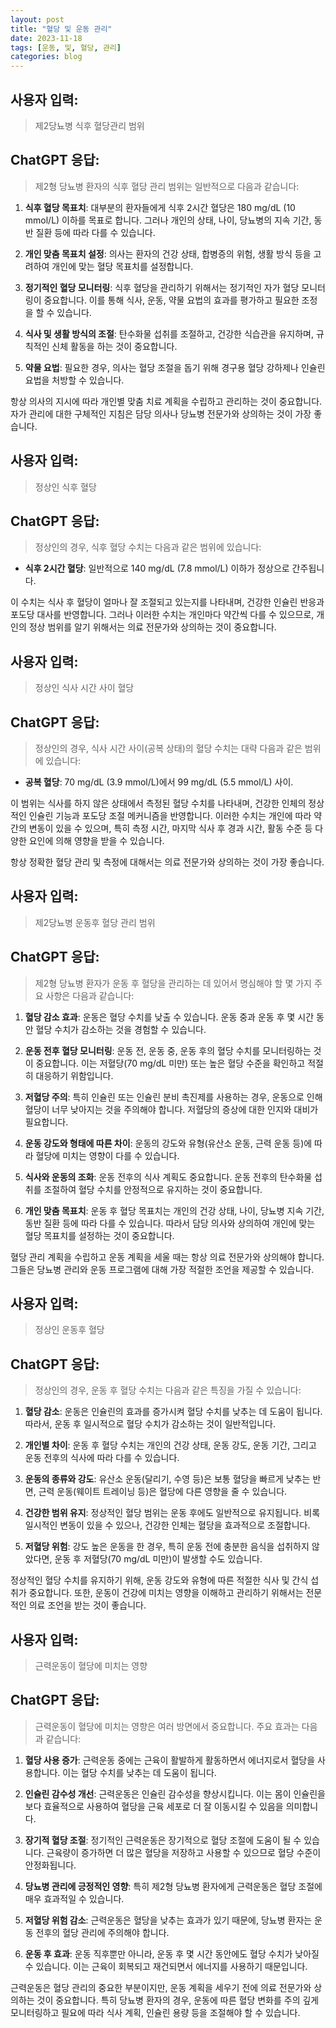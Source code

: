```yaml
---
layout: post
title: "혈당 및 운동 관리"
date: 2023-11-18
tags: [운동, 및, 혈당, 관리]
categories: blog
---
```


## 사용자 입력:
> 제2당뇨병 식후 혈당관리 범위

## ChatGPT 응답:
> 제2형 당뇨병 환자의 식후 혈당 관리 범위는 일반적으로 다음과 같습니다:

1. **식후 혈당 목표치**: 대부분의 환자들에게 식후 2시간 혈당은 180 mg/dL (10 mmol/L) 이하를 목표로 합니다. 그러나 개인의 상태, 나이, 당뇨병의 지속 기간, 동반 질환 등에 따라 다를 수 있습니다.

2. **개인 맞춤 목표치 설정**: 의사는 환자의 건강 상태, 합병증의 위험, 생활 방식 등을 고려하여 개인에 맞는 혈당 목표치를 설정합니다.

3. **정기적인 혈당 모니터링**: 식후 혈당을 관리하기 위해서는 정기적인 자가 혈당 모니터링이 중요합니다. 이를 통해 식사, 운동, 약물 요법의 효과를 평가하고 필요한 조정을 할 수 있습니다.

4. **식사 및 생활 방식의 조절**: 탄수화물 섭취를 조절하고, 건강한 식습관을 유지하며, 규칙적인 신체 활동을 하는 것이 중요합니다.

5. **약물 요법**: 필요한 경우, 의사는 혈당 조절을 돕기 위해 경구용 혈당 강하제나 인슐린 요법을 처방할 수 있습니다.

항상 의사의 지시에 따라 개인별 맞춤 치료 계획을 수립하고 관리하는 것이 중요합니다. 자가 관리에 대한 구체적인 지침은 담당 의사나 당뇨병 전문가와 상의하는 것이 가장 좋습니다.

## 사용자 입력:
> 정상인 식후 혈당

## ChatGPT 응답:
> 정상인의 경우, 식후 혈당 수치는 다음과 같은 범위에 있습니다:

- **식후 2시간 혈당**: 일반적으로 140 mg/dL (7.8 mmol/L) 이하가 정상으로 간주됩니다.

이 수치는 식사 후 혈당이 얼마나 잘 조절되고 있는지를 나타내며, 건강한 인슐린 반응과 포도당 대사를 반영합니다. 그러나 이러한 수치는 개인마다 약간씩 다를 수 있으므로, 개인의 정상 범위를 알기 위해서는 의료 전문가와 상의하는 것이 중요합니다.

## 사용자 입력:
> 정상인 식사 시간 사이 혈당

## ChatGPT 응답:
> 정상인의 경우, 식사 시간 사이(공복 상태)의 혈당 수치는 대략 다음과 같은 범위에 있습니다:

- **공복 혈당**: 70 mg/dL (3.9 mmol/L)에서 99 mg/dL (5.5 mmol/L) 사이.

이 범위는 식사를 하지 않은 상태에서 측정된 혈당 수치를 나타내며, 건강한 인체의 정상적인 인슐린 기능과 포도당 조절 메커니즘을 반영합니다. 이러한 수치는 개인에 따라 약간의 변동이 있을 수 있으며, 특히 측정 시간, 마지막 식사 후 경과 시간, 활동 수준 등 다양한 요인에 의해 영향을 받을 수 있습니다. 

항상 정확한 혈당 관리 및 측정에 대해서는 의료 전문가와 상의하는 것이 가장 좋습니다.

## 사용자 입력:
> 제2당뇨병 운동후 혈당 관리 범위

## ChatGPT 응답:
> 제2형 당뇨병 환자가 운동 후 혈당을 관리하는 데 있어서 명심해야 할 몇 가지 주요 사항은 다음과 같습니다:

1. **혈당 감소 효과**: 운동은 혈당 수치를 낮출 수 있습니다. 운동 중과 운동 후 몇 시간 동안 혈당 수치가 감소하는 것을 경험할 수 있습니다.

2. **운동 전후 혈당 모니터링**: 운동 전, 운동 중, 운동 후의 혈당 수치를 모니터링하는 것이 중요합니다. 이는 저혈당(70 mg/dL 미만) 또는 높은 혈당 수준을 확인하고 적절히 대응하기 위함입니다.

3. **저혈당 주의**: 특히 인슐린 또는 인슐린 분비 촉진제를 사용하는 경우, 운동으로 인해 혈당이 너무 낮아지는 것을 주의해야 합니다. 저혈당의 증상에 대한 인지와 대비가 필요합니다.

4. **운동 강도와 형태에 따른 차이**: 운동의 강도와 유형(유산소 운동, 근력 운동 등)에 따라 혈당에 미치는 영향이 다를 수 있습니다.

5. **식사와 운동의 조화**: 운동 전후의 식사 계획도 중요합니다. 운동 전후의 탄수화물 섭취를 조절하여 혈당 수치를 안정적으로 유지하는 것이 중요합니다.

6. **개인 맞춤 목표치**: 운동 후 혈당 목표치는 개인의 건강 상태, 나이, 당뇨병 지속 기간, 동반 질환 등에 따라 다를 수 있습니다. 따라서 담당 의사와 상의하여 개인에 맞는 혈당 목표치를 설정하는 것이 중요합니다.

혈당 관리 계획을 수립하고 운동 계획을 세울 때는 항상 의료 전문가와 상의해야 합니다. 그들은 당뇨병 관리와 운동 프로그램에 대해 가장 적절한 조언을 제공할 수 있습니다.

## 사용자 입력:
> 정상인 운동후 혈당

## ChatGPT 응답:
> 정상인의 경우, 운동 후 혈당 수치는 다음과 같은 특징을 가질 수 있습니다:

1. **혈당 감소**: 운동은 인슐린의 효과를 증가시켜 혈당 수치를 낮추는 데 도움이 됩니다. 따라서, 운동 후 일시적으로 혈당 수치가 감소하는 것이 일반적입니다.

2. **개인별 차이**: 운동 후 혈당 수치는 개인의 건강 상태, 운동 강도, 운동 기간, 그리고 운동 전후의 식사에 따라 다를 수 있습니다.

3. **운동의 종류와 강도**: 유산소 운동(달리기, 수영 등)은 보통 혈당을 빠르게 낮추는 반면, 근력 운동(웨이트 트레이닝 등)은 혈당에 다른 영향을 줄 수 있습니다.

4. **건강한 범위 유지**: 정상적인 혈당 범위는 운동 후에도 일반적으로 유지됩니다. 비록 일시적인 변동이 있을 수 있으나, 건강한 인체는 혈당을 효과적으로 조절합니다.

5. **저혈당 위험**: 강도 높은 운동을 한 경우, 특히 운동 전에 충분한 음식을 섭취하지 않았다면, 운동 후 저혈당(70 mg/dL 미만)이 발생할 수도 있습니다.

정상적인 혈당 수치를 유지하기 위해, 운동 강도와 유형에 따른 적절한 식사 및 간식 섭취가 중요합니다. 또한, 운동이 건강에 미치는 영향을 이해하고 관리하기 위해서는 전문적인 의료 조언을 받는 것이 좋습니다.

## 사용자 입력:
> 근력운동이 혈당에 미치는 영향

## ChatGPT 응답:
> 근력운동이 혈당에 미치는 영향은 여러 방면에서 중요합니다. 주요 효과는 다음과 같습니다:

1. **혈당 사용 증가**: 근력운동 중에는 근육이 활발하게 활동하면서 에너지로서 혈당을 사용합니다. 이는 혈당 수치를 낮추는 데 도움이 됩니다.

2. **인슐린 감수성 개선**: 근력운동은 인슐린 감수성을 향상시킵니다. 이는 몸이 인슐린을 보다 효율적으로 사용하여 혈당을 근육 세포로 더 잘 이동시킬 수 있음을 의미합니다.

3. **장기적 혈당 조절**: 정기적인 근력운동은 장기적으로 혈당 조절에 도움이 될 수 있습니다. 근육량이 증가하면 더 많은 혈당을 저장하고 사용할 수 있으므로 혈당 수준이 안정화됩니다.

4. **당뇨병 관리에 긍정적인 영향**: 특히 제2형 당뇨병 환자에게 근력운동은 혈당 조절에 매우 효과적일 수 있습니다. 

5. **저혈당 위험 감소**: 근력운동은 혈당을 낮추는 효과가 있기 때문에, 당뇨병 환자는 운동 전후의 혈당 관리에 주의해야 합니다. 

6. **운동 후 효과**: 운동 직후뿐만 아니라, 운동 후 몇 시간 동안에도 혈당 수치가 낮아질 수 있습니다. 이는 근육이 회복되고 재건되면서 에너지를 사용하기 때문입니다.

근력운동은 혈당 관리의 중요한 부분이지만, 운동 계획을 세우기 전에 의료 전문가와 상의하는 것이 중요합니다. 특히 당뇨병 환자의 경우, 운동에 따른 혈당 변화를 주의 깊게 모니터링하고 필요에 따라 식사 계획, 인슐린 용량 등을 조절해야 할 수 있습니다.

